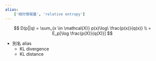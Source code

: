 ```yaml
---
alias:
    ['相対情報量', 'relative entropy']
---
```

$$ D(p||q) = \sum_{x \in \mathcal{X}} p(x)\log\ \frac{p(x)}{q(x)} \\ = E_p[\log \frac{p(X)}{q(X)}] $$
- 別名 alias
    -  KL divergence
    - KL distance